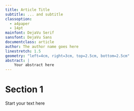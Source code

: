 ```yaml
---
title: Article Title
subtitle: ... and subtitle
classoption:
  - a4paper
  - 14pt
mainfont: DejaVu Serif
sansfont: DejaVu Sans
documentclass: article
author: The author name goes here
linestretch: 1.5
geometry: "left=4cm, right=3cm, top=2.5cm, bottom=2.5cm"
abstract: |
    Your abstract here 
---
```


# Section 1

Start your text here

